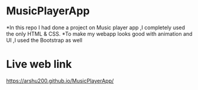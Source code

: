 # MusicPlayerApp

*In this repo I had done a project on Music player app ,I completely used the only HTML &amp; CSS.
*To make my webapp looks good with animation and UI ,I used the Bootstrap as well

# Live web link

https://arshu200.github.io/MusicPlayerApp/

